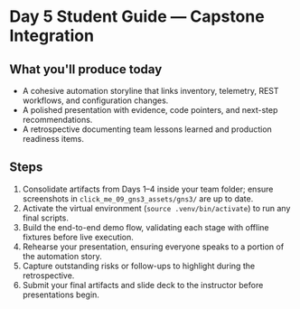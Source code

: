 # Day 5 Student Guide — Capstone Integration

## What you'll produce today
- A cohesive automation storyline that links inventory, telemetry, REST workflows, and configuration changes.
- A polished presentation with evidence, code pointers, and next-step recommendations.
- A retrospective documenting team lessons learned and production readiness items.

## Steps
1. Consolidate artifacts from Days 1–4 inside your team folder; ensure screenshots in `click_me_09_gns3_assets/gns3/` are up to date.
2. Activate the virtual environment (`source .venv/bin/activate`) to run any final scripts.
3. Build the end-to-end demo flow, validating each stage with offline fixtures before live execution.
4. Rehearse your presentation, ensuring everyone speaks to a portion of the automation story.
5. Capture outstanding risks or follow-ups to highlight during the retrospective.
6. Submit your final artifacts and slide deck to the instructor before presentations begin.
